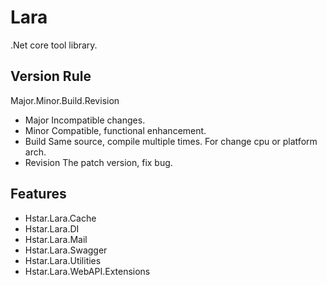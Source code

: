 # Lara

.Net core tool library.

## Version Rule

Major.Minor.Build.Revision

* Major Incompatible changes.
* Minor Compatible, functional enhancement.
* Build Same source, compile multiple times. For change cpu or platform arch.
* Revision The patch version, fix bug.

## Features

* Hstar.Lara.Cache
* Hstar.Lara.DI
* Hstar.Lara.Mail
* Hstar.Lara.Swagger
* Hstar.Lara.Utilities
* Hstar.Lara.WebAPI.Extensions